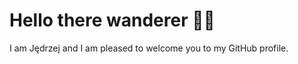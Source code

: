 # Hello there wanderer 👋🏼
I am Jędrzej and I am pleased to welcome you to my GitHub profile.

<!--
**je3yk/je3yk** is a ✨ _special_ ✨ repository because its `README.md` (this file) appears on your GitHub profile.

Here are some ideas to get you started:

- 🔭 I’m currently working on ...
- 🌱 I’m currently learning ...
- 👯 I’m looking to collaborate on ...
- 🤔 I’m looking for help with ...
- 💬 Ask me about ...
- 📫 How to reach me: ..👋🏼.
- 😄 Pronouns: ...
- ⚡ Fun fact: ...
-->
